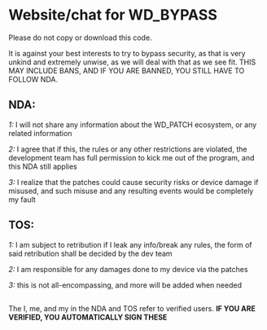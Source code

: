 # Website/chat for WD_BYPASS
Please do not copy or download this code.

It is against your best interests to try to bypass security, as that is very unkind and extremely unwise, as we will deal with that as we see fit.  THIS MAY INCLUDE BANS, AND IF YOU ARE BANNED, YOU STILL HAVE TO FOLLOW NDA.

## NDA:
*1:* I will not share any information about the WD_PATCH ecosystem, or any related information

*2:* I agree that if this, the rules or any other restrictions are violated, the development team has full permission to kick me out of the program, and this NDA still applies

*3:* I realize that the patches could cause security risks or device damage if misused, and such misuse and any resulting events would be completely my fault


## TOS:
*1:* I am subject to retribution if I leak any info/break any rules, the form of said retribution shall be decided by the dev team

*2:* I am responsible for any damages done to my device via the patches

*3:* this is not all-encompassing, and more will be added when needed

##
The I, me, and my in the NDA and TOS refer to verified users.  **IF YOU ARE VERIFIED, YOU AUTOMATICALLY SIGN THESE**
